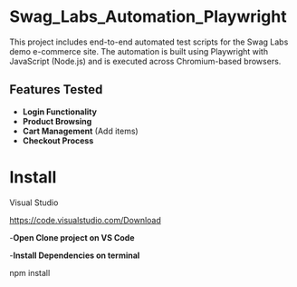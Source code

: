 # Swag_Labs_Automation_Playwright
This project includes end-to-end automated test scripts for the Swag Labs demo e-commerce site. The automation is built using Playwright with JavaScript (Node.js) and is executed across Chromium-based browsers.
## **Features Tested**
- **Login Functionality**
- **Product Browsing**  
- **Cart Management** (Add items)  
- **Checkout Process** 
# Install
Visual Studio

https://code.visualstudio.com/Download

-**Open Clone project on VS Code**

-**Install Dependencies on terminal**

  npm install
